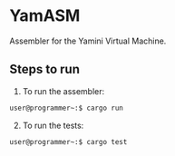 # YamASM

Assembler for the Yamini Virtual Machine.

## Steps to run

1. To run the assembler:

```bash
user@programmer~:$ cargo run
```

2. To run the tests:

```bash
user@programmer~:$ cargo test
```